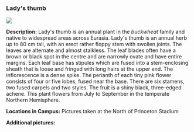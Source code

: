 ### Lady's thumb

![](http://www.astro.princeton.edu/~ruixu/fig/Ladythumb.jpg)

**Description:** Lady's thumb is an annual plant in the *buckwheat* family and native to widespread areas across Eurasia.  Lady's thumb is an annual herb up to 80 cm tall, with an erect rather floppy stem with swollen joints. The leaves are alternate and almost stalkless. The leaf blades often have a brown or black spot in the centre and are narrowly ovate and have entire margins. Each leaf base has stipules which are fused into a stem-enclosing sheath that is loose and fringed with long hairs at the upper end. The inflorescence is a dense spike. The perianth of each tiny pink flower consists of four or five lobes, fused near the base. There are six stamens, two fused carpels and two styles. The fruit is a shiny black, three-edged achene. This plant flowers from July to September in the temperate Northern Hemisphere.

**Locations in Campus:** Pictures taken at the North of Princeton Stadium

**Additional pictures:**
